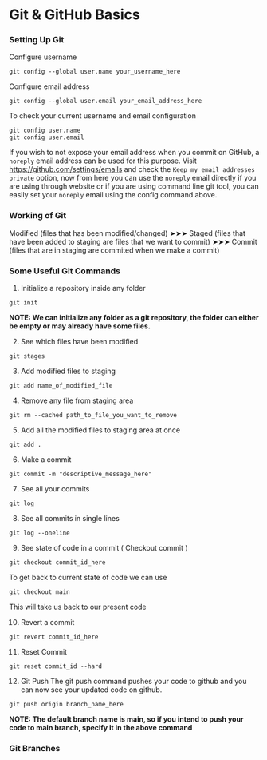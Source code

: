 # Git & GitHub Basics

### Setting Up Git

Configure username

```
git config --global user.name your_username_here
```

Configure email address

```
git config --global user.email your_email_address_here
```

To check your current username and email configuration

```
git config user.name
git config user.email
```

If you wish to not expose your email address when you commit on GitHub, a `noreply` email address can be used for this purpose.
Visit https://github.com/settings/emails and check the `Keep my email addresses private` option, now from here you can use the `noreply`
email directly if you are using through website or if you are using command line git tool, you can easily set your `noreply` email using the
config command above.

### Working of Git

Modified (files that has been modified/changed) ➤➤➤ Staged (files that have been added to staging are files that we want to commit) ➤➤➤ Commit (files that are in staging are commited when we make a commit)

### Some Useful Git Commands

1. Initialize a repository inside any folder

```
git init
```

**NOTE: We can initialize any folder as a git repository, the folder can either be empty or may already have some files.**

2. See which files have been modified

```
git stages
```

3. Add modified files to staging

```
git add name_of_modified_file
```

4. Remove any file from staging area

```
git rm --cached path_to_file_you_want_to_remove
```

5. Add all the modified files to staging area at once

```
git add .
```

6. Make a commit

```
git commit -m "descriptive_message_here"
```

7. See all your commits

```
git log
```

8. See all commits in single lines

```
git log --oneline
```

9. See state of code in a commit ( Checkout commit )

```
git checkout commit_id_here
```

To get back to current state of code we can use

```
git checkout main
```
This will take us back to our present code

10. Revert a commit

```
git revert commit_id_here
```

11. Reset Commit

```
git reset commit_id --hard
```

12. Git Push
The git push command pushes your code to github and you can now see your updated code on github.

```
git push origin branch_name_here
```
__NOTE: The default branch name is main, so if you intend to push your code to main branch, specify it in the above command__

### Git Branches

